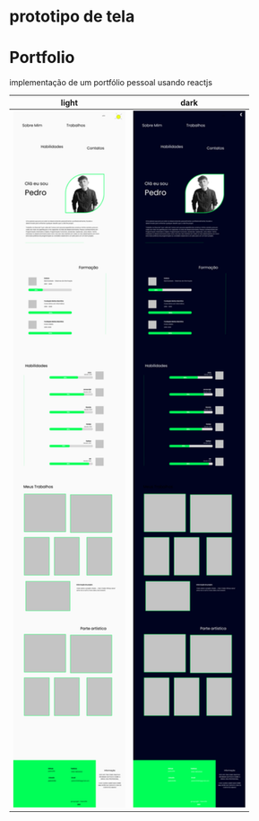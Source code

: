 # prototipo de tela


<h1>Portfolio</h1> 
implementação de um portfólio pessoal usando reactjs

| light |  dark|
|--|--|
| <img style="width:200px;" src="/public/light-model.png" /> |  <img style="width: 200px;" src="/public/dark-model.png" /> |
